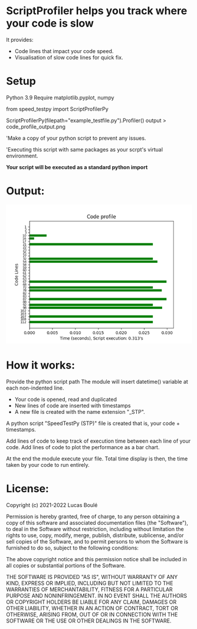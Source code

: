 # ScriptProfiler helps you track where your code is slow

It provides:

- Code lines that impact your code speed.
- Visualisation of slow code lines for quick fix.

# Setup

Python 3.9
Require matplotlib.pyplot, numpy

from speed_testpy import ScriptProfilerPy

ScriptProfilerPy(filepath="example_testfile.py").Profiler()
output > code_profile_output.png

'Make a copy of your python script to prevent any issues.

'Executing this script with same packages as your scrpt's virtual environment.

**Your script will be executed as a standard python import**

# Output:

![ScriptProfilerPy](https://github.com/Lucas-BLP/ScriptProfilerPy/blob/master/code_profiler_output.png)

# How it works:

Provide the python script path
The module will insert datetime() variable at each non-indented line.

- Your code is opened, read and duplicated
- New lines of code are inserted with timestamps
- A new file is created with the name extension "\_STP".

A python script "SpeedTestPy (STP)" file is created that is, your code + timestamps.

Add lines of code to keep track of execution time between each line of your code.
Add lines of code to plot the performance as a bar chart.

At the end the module execute your file.
Total time display is then, the time taken by your code to run entirely.

# License:

Copyright (c) 2021-2022 Lucas Boulé

Permission is hereby granted, free of charge, to any person obtaining
a copy of this software and associated documentation files (the
"Software"), to deal in the Software without restriction, including
without limitation the rights to use, copy, modify, merge, publish,
distribute, sublicense, and/or sell copies of the Software, and to
permit persons to whom the Software is furnished to do so, subject to
the following conditions:

The above copyright notice and this permission notice shall be
included in all copies or substantial portions of the Software.

THE SOFTWARE IS PROVIDED "AS IS", WITHOUT WARRANTY OF ANY KIND,
EXPRESS OR IMPLIED, INCLUDING BUT NOT LIMITED TO THE WARRANTIES OF
MERCHANTABILITY, FITNESS FOR A PARTICULAR PURPOSE AND
NONINFRINGEMENT. IN NO EVENT SHALL THE AUTHORS OR COPYRIGHT HOLDERS BE
LIABLE FOR ANY CLAIM, DAMAGES OR OTHER LIABILITY, WHETHER IN AN ACTION
OF CONTRACT, TORT OR OTHERWISE, ARISING FROM, OUT OF OR IN CONNECTION
WITH THE SOFTWARE OR THE USE OR OTHER DEALINGS IN THE SOFTWARE.
